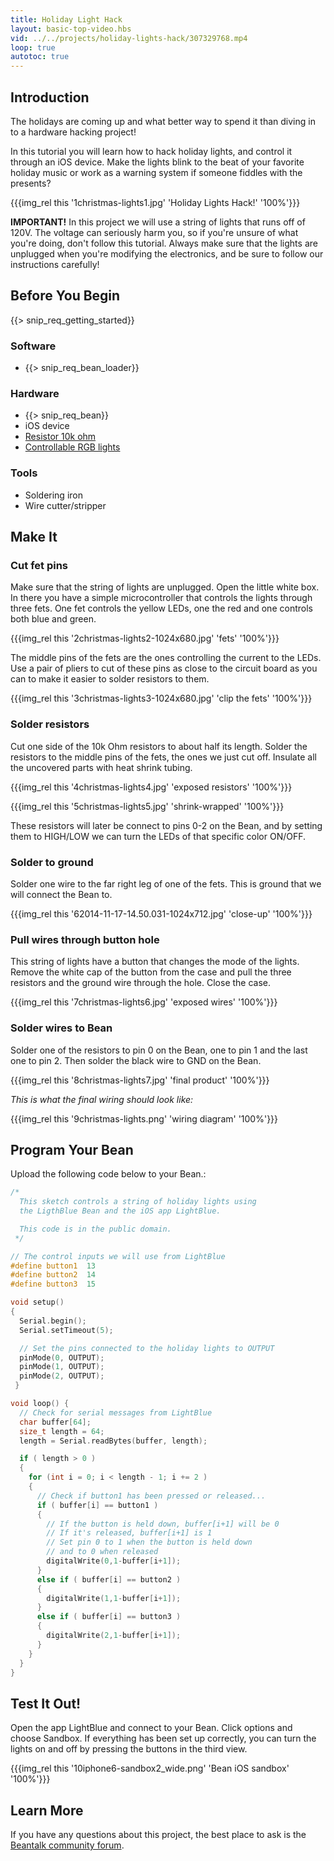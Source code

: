 ```yaml
---
title: Holiday Light Hack
layout: basic-top-video.hbs
vid: ../../projects/holiday-lights-hack/307329768.mp4
loop: true
autotoc: true
---
```


## Introduction

The holidays are coming up and what better way to spend it than diving in to a hardware hacking project!

In this tutorial you will learn how to hack holiday lights, and control it through an iOS device. Make the lights blink to the beat of your favorite holiday music or work as a warning system if someone fiddles with the presents?

{{{img_rel this '1christmas-lights1.jpg' 'Holiday Lights Hack!' '100%'}}}

**IMPORTANT!** In this project we will use a string of lights that runs off of 120V. The voltage can seriously harm you, so if you're unsure of what you're doing, don't follow this tutorial. Always make sure that the lights are unplugged when you're modifying the electronics, and be sure to follow our instructions carefully!

## Before You Begin

{{> snip_req_getting_started}}

### Software

* {{> snip_req_bean_loader}}

### Hardware

* {{> snip_req_bean}}
* iOS device
* [Resistor 10k ohm](http://octopart.com/mfr-25fbf52-10k-yageo-8100639)
* [Controllable RGB lights](https://www.amazon.com/Zofei-Christmas-lights-String-Colorful/dp/B01FU1WC18/ref=sr_1_59?ie=UTF8&qid=1478291640&sr=8-59&keywords=rgb+holiday+lights)

### Tools

* Soldering iron
* Wire cutter/stripper

## Make It

### Cut fet pins

Make sure that the string of lights are unplugged. Open the little white box. In there you have a simple microcontroller that controls the lights through three fets. One fet controls the yellow LEDs, one the red and one controls both blue and green.

{{{img_rel this '2christmas-lights2-1024x680.jpg' 'fets' '100%'}}}

The middle pins of the fets are the ones controlling the current to the LEDs. Use a pair of pliers to cut of these pins as close to the circuit board as you can to make it easier to solder resistors to them.

{{{img_rel this '3christmas-lights3-1024x680.jpg' 'clip the fets' '100%'}}}

### Solder resistors

Cut one side of the 10k Ohm resistors to about half its length. Solder the resistors to the middle pins of the fets, the ones we just cut off. Insulate all the uncovered parts with heat shrink tubing.

{{{img_rel this '4christmas-lights4.jpg' 'exposed resistors' '100%'}}}

{{{img_rel this '5christmas-lights5.jpg' 'shrink-wrapped' '100%'}}}

These resistors will later be connect to pins 0-2 on the Bean, and by setting them to HIGH/LOW we can turn the LEDs of that specific color ON/OFF.

### Solder to ground

Solder one wire to the far right leg of one of the fets. This is ground that we will connect the Bean to.

{{{img_rel this '62014-11-17-14.50.031-1024x712.jpg' 'close-up' '100%'}}}

### Pull wires through button hole

This string of lights have a button that changes the mode of the lights. Remove the white cap of the button from the case and pull the three resistors and the ground wire through the hole. Close the case.

{{{img_rel this '7christmas-lights6.jpg' 'exposed wires' '100%'}}}

### Solder wires to Bean

Solder one of the resistors to pin 0 on the Bean, one to pin 1 and the last one to pin 2. Then solder the black wire to GND on the Bean.

{{{img_rel this '8christmas-lights7.jpg' 'final product' '100%'}}}

*This is what the final wiring should look like:*

{{{img_rel this '9christmas-lights.png' 'wiring diagram' '100%'}}}


## Program Your Bean

Upload the following code below to your Bean.:

```cpp
/*  
  This sketch controls a string of holiday lights using
  the LigthBlue Bean and the iOS app LightBlue.

  This code is in the public domain.
 */

// The control inputs we will use from LightBlue
#define button1  13
#define button2  14
#define button3  15

void setup() 
{
  Serial.begin();
  Serial.setTimeout(5);

  // Set the pins connected to the holiday lights to OUTPUT
  pinMode(0, OUTPUT);
  pinMode(1, OUTPUT);
  pinMode(2, OUTPUT);
 }

void loop() {
  // Check for serial messages from LightBlue
  char buffer[64];
  size_t length = 64; 
  length = Serial.readBytes(buffer, length);    

  if ( length > 0 )
  {
    for (int i = 0; i < length - 1; i += 2 )
    {
      // Check if button1 has been pressed or released...
      if ( buffer[i] == button1 )
      {
        // If the button is held down, buffer[i+1] will be 0
        // If it's released, buffer[i+1] is 1
        // Set pin 0 to 1 when the button is held down
        // and to 0 when released
        digitalWrite(0,1-buffer[i+1]);
      }
      else if ( buffer[i] == button2 )
      {
        digitalWrite(1,1-buffer[i+1]);
      }
      else if ( buffer[i] == button3 )
      {
        digitalWrite(2,1-buffer[i+1]);
      }
    }
  }
}
```

## Test It Out!

Open the app LightBlue and connect to your Bean. Click options and choose Sandbox. If everything has been set up correctly, you can turn the lights on and off by pressing the buttons in the third view.

{{{img_rel this '10iphone6-sandbox2_wide.png' 'Bean iOS sandbox' '100%'}}}


## Learn More

If you have any questions about this project, the best place to ask is the [Beantalk community forum](http://beantalk.punchthrough.com/).